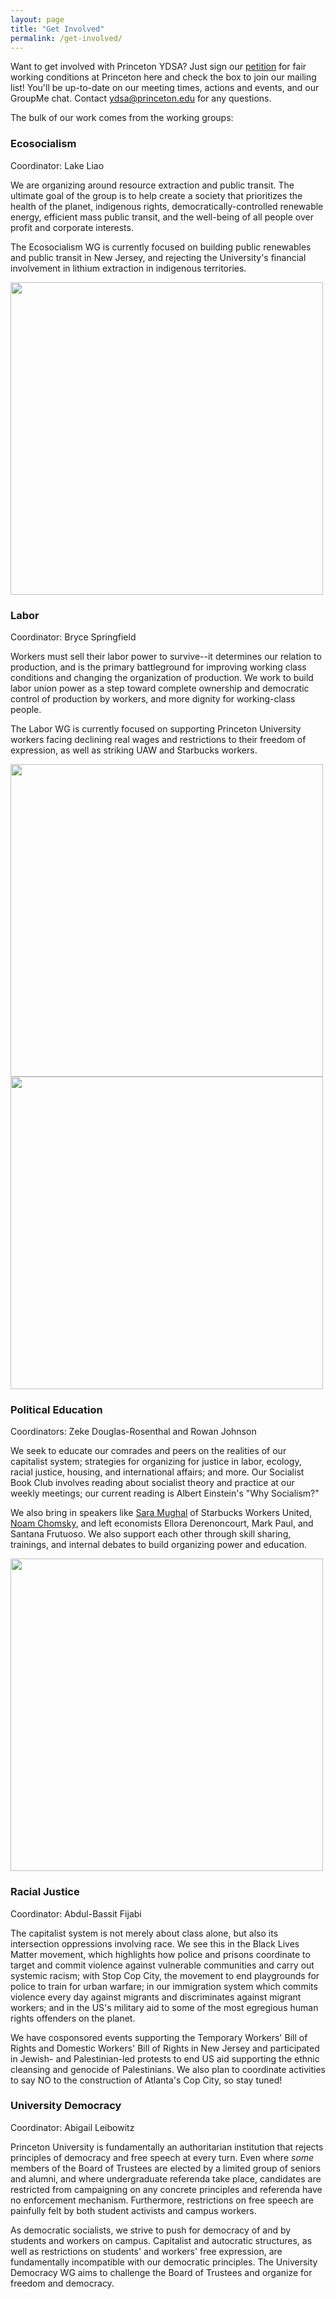 ```yaml
---
layout: page
title: "Get Involved"
permalink: /get-involved/
---
```


Want to get involved with Princeton YDSA? Just sign our [petition](https://forms.gle/78hi8ZDKdDEN1C55A) for fair working conditions at Princeton here and check the box to join our mailing list! You'll be up-to-date on our meeting times, actions and events, and our GroupMe chat. Contact [ydsa@princeton.edu](mailto:ydsa@princeton.edu) for any questions.

The bulk of our work comes from the working groups:

### Ecosocialism
Coordinator: Lake Liao

We are organizing around resource extraction and public transit. The ultimate goal of the group is to help create a society that prioritizes the health of the planet, indigenous rights, democratically-controlled renewable energy, efficient mass public transit, and the well-being of all people over profit and corporate interests.

The Ecosocialism WG is currently focused on building public renewables and public transit in New Jersey, and rejecting the University's financial involvement in lithium extraction in indigenous territories.

<img src="https://github.com/centralnjdsa-ntc/princetonydsa.github.io/assets/115911467/f1c5aa23-5ad2-4933-87db-7ebb9a6a5363" width=500>


### Labor
Coordinator: Bryce Springfield

Workers must sell their labor power to survive--it determines our relation to production, and is the primary battleground for improving working class conditions and changing the organization of production. We work to build labor union power as a step toward complete ownership and democratic control of production by workers, and more dignity for working-class people.

The Labor WG is currently focused on supporting Princeton University workers facing declining real wages and restrictions to their freedom of expression, as well as striking UAW and Starbucks workers.

<img src="https://github.com/centralnjdsa-ntc/princetonydsa.github.io/assets/115911467/d0090106-abc4-4729-9910-6592829b697e" width="500"/>
<img src="https://github.com/centralnjdsa-ntc/princetonydsa.github.io/assets/115911467/ab1c64f6-8d26-4790-a9c7-c8b8309fa106" width="500"/>

### Political Education
Coordinators: Zeke Douglas-Rosenthal and Rowan Johnson
 
We seek to educate our comrades and peers on the realities of our capitalist system; strategies for organizing for justice in labor, ecology, racial justice, housing, and international affairs; and more. Our Socialist Book Club involves reading about socialist theory and practice at our weekly meetings; our current reading is Albert Einstein's "Why Socialism?"

We also bring in speakers like [Sara Mughal](https://www.dailyprincetonian.com/article/2022/11/starbucks-organizer-sara-mughal-talks-unionization-ydsa-whig-clio-event) of Starbucks Workers United, [Noam Chomsky](https://www.dailyprincetonian.com/article/2023/04/father-of-modern-linguistics-noam-chomsky-on-politics-and-power-student-activism-2023-princeton), and left economists Ellora Derenoncourt, Mark Paul, and Santana Frutuoso. We also support each other through skill sharing, trainings, and internal debates to build organizing power and education.

<img src="https://github.com/centralnjdsa-ntc/princetonydsa.github.io/assets/115911467/3f9321c6-f19a-4073-9587-b325decf4a96" width="500"/>

### Racial Justice
Coordinator: Abdul-Bassit Fijabi

The capitalist system is not merely about class alone, but also its intersection oppressions involving race. We see this in the Black Lives Matter movement, which highlights how police and prisons coordinate to target and commit violence against vulnerable communities and carry out systemic racism; with Stop Cop City, the movement to end playgrounds for police to train for urban warfare; in our immigration system which commits violence every day against migrants and discriminates against migrant workers; and in the US's military aid to some of the most egregious human rights offenders on the planet.

We have cosponsored events supporting the Temporary Workers' Bill of Rights and Domestic Workers' Bill of Rights in New Jersey and participated in Jewish- and Palestinian-led protests to end US aid supporting the ethnic cleansing and genocide of Palestinians. We also plan to coordinate activities to say NO to the construction of Atlanta's Cop City, so stay tuned!

### University Democracy
Coordinator: Abigail Leibowitz

Princeton University is fundamentally an authoritarian institution that rejects principles of democracy and free speech at every turn. Even where _some_ members of the Board of Trustees are elected by a limited group of seniors and alumni, and where undergraduate referenda take place, candidates are restricted from campaigning on any concrete principles and referenda have no enforcement mechanism. Furthermore, restrictions on free speech are painfully felt by both student activists and campus workers.

As democratic socialists, we strive to push for democracy of and by students and workers on campus. Capitalist and autocratic structures, as well as restrictions on students' and workers' free expression, are fundamentally incompatible with our democratic principles. The University Democracy WG aims to challenge the Board of Trustees and organize for freedom and democracy.
